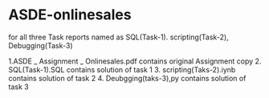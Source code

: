 # ASDE-onlinesales
for all three Task reports named as SQL(Task-1). scripting(Task-2), Debugging(Task-3)

1.ASDE _ Assignment _ Onlinesales.pdf contains original Assignment copy
2. SQL(Task-1).SQL contains solution  of task 1
3. scripting(Taks-2).iynb contains solution of task 2
4. Deubgging(taks-3),py contains solution of task 3

